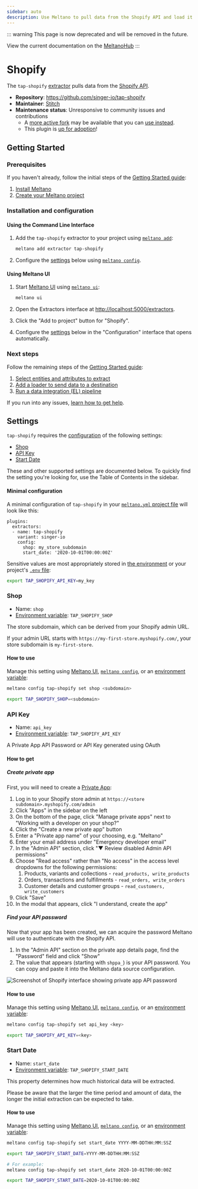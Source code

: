 ```yaml
---
sidebar: auto
description: Use Meltano to pull data from the Shopify API and load it into Snowflake, PostgreSQL, and more
---
```


::: warning
This page is now deprecated and will be removed in the future.

View the current documentation on the [MeltanoHub](https://hub.meltano.com/extractors/shopify)
:::

# Shopify

The `tap-shopify` [extractor](https://hub.meltano.com/extractors/) pulls data from the [Shopify API](https://shopify.dev/docs/admin-api/rest/reference).

- **Repository**: <https://github.com/singer-io/tap-shopify>
- **Maintainer**: [Stitch](https://www.stitchdata.com/)
- **Maintenance status**: Unresponsive to community issues and contributions
  - A [more active fork](https://github.com/singer-io/tap-shopify/network) may be available that you can [use instead](/docs/plugin-management.html#using-a-custom-fork-of-a-plugin).
  - This plugin is [up for adoption](/docs/contributor-guide.html#adopting-a-plugin)!

## Getting Started

### Prerequisites

If you haven't already, follow the initial steps of the [Getting Started guide](/docs/getting-started.html):

1. [Install Meltano](/docs/getting-started.html#install-meltano)
1. [Create your Meltano project](/docs/getting-started.html#create-your-meltano-project)

### Installation and configuration

#### Using the Command Line Interface

1. Add the `tap-shopify` extractor to your project using [`meltano add`](/docs/command-line-interface.html#add):

    ```bash
    meltano add extractor tap-shopify
    ```

1. Configure the [settings](#settings) below using [`meltano config`](/docs/command-line-interface.html#config).

#### Using Meltano UI

1. Start [Meltano UI](/docs/ui.html) using [`meltano ui`](/docs/command-line-interface.html#ui):

    ```bash
    meltano ui
    ```

1. Open the Extractors interface at <http://localhost:5000/extractors>.
1. Click the "Add to project" button for "Shopify".
1. Configure the [settings](#settings) below in the "Configuration" interface that opens automatically.

### Next steps

Follow the remaining steps of the [Getting Started guide](/docs/getting-started.html):

1. [Select entities and attributes to extract](/docs/getting-started.html#select-entities-and-attributes-to-extract)
1. [Add a loader to send data to a destination](/docs/getting-started.html#add-a-loader-to-send-data-to-a-destination)
1. [Run a data integration (EL) pipeline](/docs/getting-started.html#run-a-data-integration-el-pipeline)

If you run into any issues, [learn how to get help](/docs/getting-help.html).

## Settings

`tap-shopify` requires the [configuration](/docs/configuration.html) of the following settings:

- [Shop](#shop)
- [API Key](#api-key)
- [Start Date](#start-date)

These and other supported settings are documented below.
To quickly find the setting you're looking for, use the Table of Contents in the sidebar.

#### Minimal configuration

A minimal configuration of `tap-shopify` in your [`meltano.yml` project file](/docs/project.html#meltano-yml-project-file) will look like this:

```yml{5-7}
plugins:
  extractors:
  - name: tap-shopify
    variant: singer-io
    config:
      shop: my_store_subdomain
      start_date: '2020-10-01T00:00:00Z'
```

Sensitive values are most appropriately stored in [the environment](/docs/configuration.html#configuring-settings) or your project's [`.env` file](/docs/project.html#env):

```bash
export TAP_SHOPIFY_API_KEY=my_key
```

### Shop

- Name: `shop`
- [Environment variable](/docs/configuration.html#configuring-settings): `TAP_SHOPIFY_SHOP`

The store subdomain, which can be derived from your Shopify admin URL.

If your admin URL starts with `https://my-first-store.myshopify.com/`, your store subdomain is `my-first-store`.

#### How to use

Manage this setting using [Meltano UI](#using-meltano-ui), [`meltano config`](/docs/command-line-interface.html#config), or an [environment variable](/docs/configuration.html#configuring-settings):

```bash
meltano config tap-shopify set shop <subdomain>

export TAP_SHOPIFY_SHOP=<subdomain>
```

### API Key

- Name: `api_key`
- [Environment variable](/docs/configuration.html#configuring-settings): `TAP_SHOPIFY_API_KEY`

A Private App API Password or API Key generated using OAuth

#### How to get

##### Create private app

First, you will need to create a [Private App](https://help.shopify.com/en/manual/apps/private-apps):

1. Log in to your Shopify store admin at `https://<store subdomain>.myshopify.com/admin`
2. Click "Apps" in the sidebar on the left
3. On the bottom of the page, click "Manage private apps" next to "Working with a developer on your shop?"
4. Click the "Create a new private app" button
5. Enter a "Private app name" of your choosing, e.g. "Meltano"
6. Enter your email address under "Emergency developer email"
7. In the "Admin API" section, click "▼ Review disabled Admin API permissions"
8. Choose "Read access" rather than "No access" in the access level dropdowns for the following permissions:
   1. Products, variants and collections - `read_products, write_products`
   2. Orders, transactions and fulfillments - `read_orders, write_orders`
   3. Customer details and customer groups - `read_customers, write_customers`
9. Click "Save"
10. In the modal that appears, click "I understand, create the app"

##### Find your API password

Now that your app has been created, we can acquire the password Meltano will use to authenticate with the Shopify API.

1. In the "Admin API" section on the private app details page, find the "Password" field and click "Show"
2. The value that appears (starting with `shppa_`) is your API password. You can copy and paste it into the Meltano data source configuration.

![Screenshot of Shopify interface showing private app API password](/images/tap-shopify/private-app-api-password.png)

#### How to use

Manage this setting using [Meltano UI](#using-meltano-ui), [`meltano config`](/docs/command-line-interface.html#config), or an [environment variable](/docs/configuration.html#configuring-settings):

```bash
meltano config tap-shopify set api_key <key>

export TAP_SHOPIFY_API_KEY=<key>
```

### Start Date

- Name: `start_date`
- [Environment variable](/docs/configuration.html#configuring-settings): `TAP_SHOPIFY_START_DATE`

This property determines how much historical data will be extracted.

Please be aware that the larger the time period and amount of data, the longer the initial extraction can be expected to take.

#### How to use

Manage this setting using [Meltano UI](#using-meltano-ui), [`meltano config`](/docs/command-line-interface.html#config), or an [environment variable](/docs/configuration.html#configuring-settings):

```bash
meltano config tap-shopify set start_date YYYY-MM-DDTHH:MM:SSZ

export TAP_SHOPIFY_START_DATE=YYYY-MM-DDTHH:MM:SSZ

# For example:
meltano config tap-shopify set start_date 2020-10-01T00:00:00Z

export TAP_SHOPIFY_START_DATE=2020-10-01T00:00:00Z
```
